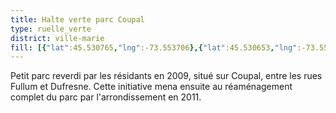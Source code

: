 ```yaml
---
title: Halte verte parc Coupal
type: ruelle_verte
district: ville-marie
fill: [{"lat":45.530765,"lng":-73.553706},{"lat":45.530653,"lng":-73.553502},{"lat":45.530525,"lng":-73.553609},{"lat":45.530589,"lng":-73.553746},{"lat":45.530765,"lng":-73.553706}]
---
```


Petit parc reverdi par les résidants en 2009, situé sur Coupal, entre les rues Fullum et Dufresne. Cette initiative mena ensuite au réaménagement complet du parc par l'arrondissement en 2011.